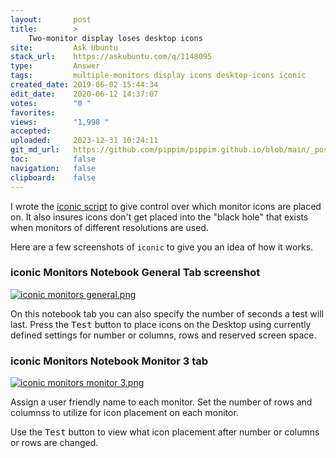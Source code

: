 ```yaml
---
layout:       post
title:        >
    Two-monitor display loses desktop icons
site:         Ask Ubuntu
stack_url:    https://askubuntu.com/q/1148095
type:         Answer
tags:         multiple-monitors display icons desktop-icons iconic
created_date: 2019-06-02 15:44:34
edit_date:    2020-06-12 14:37:07
votes:        "0 "
favorites:    
views:        "1,998 "
accepted:     
uploaded:     2023-12-31 10:24:11
git_md_url:   https://github.com/pippim/pippim.github.io/blob/main/_posts/2019/2019-06-02-Two-monitor-display-loses-desktop-icons.md
toc:          false
navigation:   false
clipboard:    false
---
```


I wrote the [iconic script][1] to give control over which monitor icons are placed on. It also insures icons don't get placed into the "black hole" that exists when monitors of different resolutions are used.

Here are a few screenshots of `iconic` to give you an idea of how it works.


### iconic Monitors Notebook General Tab screenshot

[![iconic monitors general.png][4]][4]

On this notebook tab you can also specify the number of seconds a test will last. Press the <kbd>Test</kbd> button to place icons on the Desktop using currently defined settings for number or columns, rows and reserved screen space.

### iconic Monitors Notebook Monitor 3 tab

[![iconic monitors monitor 3.png][5]][5]

Assign a user friendly name to each monitor. Set the number of rows and columnss to utilize for icon placement on each monitor.

Use the <kbd>Test</kbd> button to view what icon placement after number or columns or rows are changed.

  [1]: https://github.com/WinEunuuchs2Unix/iconic
  [4]: https://i.stack.imgur.com/ItW6C.png
  [5]: https://i.stack.imgur.com/nADAj.png
